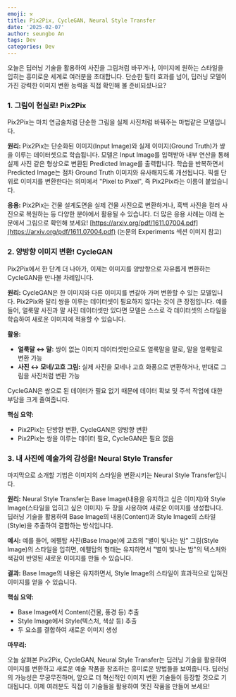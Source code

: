 ```yaml
---
emoji: ⚒️
title: Pix2Pix, CycleGAN, Neural Style Transfer
date: '2025-02-07'
author: seungbo An
tags: Dev
categories: Dev
---
```


오늘은 딥러닝 기술을 활용하여 사진을 그림처럼 바꾸거나, 이미지에 원하는 스타일을 입히는 흥미로운 세계로 여러분을 초대합니다. 단순한 필터 효과를 넘어, 딥러닝 모델이 가진 강력한 이미지 변환 능력을 직접 확인해 볼 준비되셨나요?

### 1. 그림이 현실로! Pix2Pix

Pix2Pix는 마치 연금술처럼 단순한 그림을 실제 사진처럼 바꿔주는 마법같은 모델입니다. 

**원리:** Pix2Pix는 단순화된 이미지(Input Image)와 실제 이미지(Ground Truth)가 쌍을 이루는 데이터셋으로 학습됩니다. 모델은 Input Image를 입력받아 내부 연산을 통해 실제 사진 같은 형상으로 변환된 Predicted Image를 출력합니다. 학습을 반복하면서 Predicted Image는 점차 Ground Truth 이미지와 유사해지도록 개선됩니다. 픽셀 단위로 이미지를 변환한다는 의미에서 "Pixel to Pixel", 즉 Pix2Pix라는 이름이 붙었습니다.

**응용:** Pix2Pix는 건물 설계도면을 실제 건물 사진으로 변환하거나, 흑백 사진을 컬러 사진으로 복원하는 등 다양한 분야에서 활용될 수 있습니다. 더 많은 응용 사례는 아래 논문에서 그림으로 확인해 보세요!
[https://arxiv.org/pdf/1611.07004.pdf](https://arxiv.org/pdf/1611.07004.pdf) (논문의 Experiments 섹션 이미지 참고)

### 2. 양방향 이미지 변환! CycleGAN

Pix2Pix에서 한 단계 더 나아가, 이제는 이미지를 양방향으로 자유롭게 변환하는 CycleGAN을 만나볼 차례입니다.

**원리:** CycleGAN은 한 이미지와 다른 이미지를 번갈아 가며 변환할 수 있는 모델입니다. Pix2Pix와 달리 쌍을 이루는 데이터셋이 필요하지 않다는 것이 큰 장점입니다. 예를 들어, 얼룩말 사진과 말 사진 데이터셋만 있다면 모델은 스스로 각 데이터셋의 스타일을 학습하여 새로운 이미지에 적용할 수 있습니다. 

**활용:**
*   **얼룩말 ↔ 말:** 쌍이 없는 이미지 데이터셋만으로도 얼룩말을 말로, 말을 얼룩말로 변환 가능
*   **사진 ↔ 모네/고흐 그림:** 실제 사진을 모네나 고흐 화풍으로 변환하거나, 반대로 그림을 사진처럼 변환 가능

CycleGAN은 쌍으로 된 데이터가 필요 없기 때문에 데이터 확보 및 주석 작업에 대한 부담을 크게 줄여줍니다.

**핵심 요약:**

*   Pix2Pix는 단방향 변환, CycleGAN은 양방향 변환
*   Pix2Pix는 쌍을 이루는 데이터 필요, CycleGAN은 필요 없음

### 3. 내 사진에 예술가의 감성을! Neural Style Transfer

마지막으로 소개할 기법은 이미지의 스타일을 변환시키는 Neural Style Transfer입니다.

**원리:** Neural Style Transfer는 Base Image(내용을 유지하고 싶은 이미지)와 Style Image(스타일을 입히고 싶은 이미지) 두 장을 사용하여 새로운 이미지를 생성합니다. 딥러닝 기술을 활용하여 Base Image의 내용(Content)과 Style Image의 스타일(Style)을 추출하여 결합하는 방식입니다.

**예시:** 예를 들어, 에펠탑 사진(Base Image)에 고흐의 "별이 빛나는 밤" 그림(Style Image)의 스타일을 입히면, 에펠탑의 형태는 유지하면서 "별이 빛나는 밤"의 텍스처와 색감이 반영된 새로운 이미지를 만들 수 있습니다.

**결과:** Base Image의 내용은 유지하면서, Style Image의 스타일이 효과적으로 입혀진 이미지를 얻을 수 있습니다.

**핵심 요약:**

*   Base Image에서 Content(건물, 풍경 등) 추출
*   Style Image에서 Style(텍스처, 색상 등) 추출
*   두 요소를 결합하여 새로운 이미지 생성

**마무리:**

오늘 살펴본 Pix2Pix, CycleGAN, Neural Style Transfer는 딥러닝 기술을 활용하여 이미지를 변환하고 새로운 예술 작품을 창조하는 흥미로운 방법들을 보여줍니다. 딥러닝의 가능성은 무궁무진하며, 앞으로 더 혁신적인 이미지 변환 기술들이 등장할 것으로 기대됩니다. 이제 여러분도 직접 이 기술들을 활용하여 멋진 작품을 만들어 보세요!